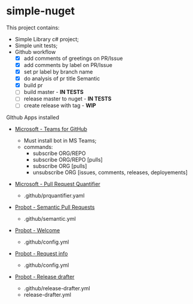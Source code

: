 # simple-nuget


This project contains:
- Simple Library c# project;
- Simple unit tests;
- Github workflow
  - [x] add comments of greetings on PR/Issue
  - [x] add comments by label on PR/Issue
  - [x] set pr label by branch name
  - [x] do analysis of pr title Semantic
  - [x] build pr
  - [ ] build master - **IN TESTS**
  - [ ] release master to nuget - **IN TESTS**
  - [ ] create release with tag - **WIP**

GIthub Apps installed

- [Microsoft - Teams for GitHub](https://teams.github.com/)
  - Must install bot in MS Teams;
  - commands:
    - subscribe ORG/REPO
    - subscribe ORG/REPO [pulls]
    - subscribe ORG [pulls]
    - unsubscribe ORG [issues, comments, releases, deployements]

- [Microsoft - Pull Request Quantifier](https://github.com/microsoft/PullRequestQuantifier)
  - .github/prquantifier.yaml

- [Probot - Semantic Pull Requests](https://github.com/zeke/semantic-pull-requests/blob/master/README.md)
  - .github/semantic.yml

- [Probot - Welcome](https://github.com/apps/welcome)
  - .github/config.yml

- [Probot - Request info](https://github.com/apps/request-info)
  - .github/config.yml

- [Probot - Release drafter](https://github.com/marketplace/actions/release-drafter)
  - .github/release-drafter.yml
  - release-drafter.yml

